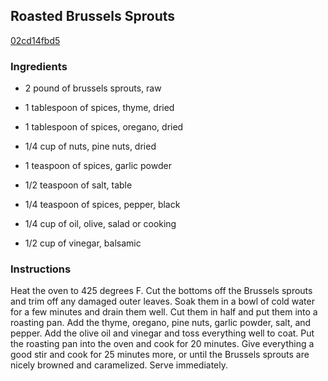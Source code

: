 ## Roasted Brussels Sprouts

[02cd14fbd5](http://www.foodnetwork.com/recipes/roasted-brussels-sprouts-recipe0.html)

### Ingredients

 - 2 pound of brussels sprouts, raw

 - 1 tablespoon of spices, thyme, dried

 - 1 tablespoon of spices, oregano, dried

 - 1/4 cup of nuts, pine nuts, dried

 - 1 teaspoon of spices, garlic powder

 - 1/2 teaspoon of salt, table

 - 1/4 teaspoon of spices, pepper, black

 - 1/4 cup of oil, olive, salad or cooking

 - 1/2 cup of vinegar, balsamic

### Instructions

Heat the oven to 425 degrees F. Cut the bottoms off the Brussels sprouts and trim off any damaged outer leaves. Soak them in a bowl of cold water for a few minutes and drain them well. Cut them in half and put them into a roasting pan. Add the thyme, oregano, pine nuts, garlic powder, salt, and pepper. Add the olive oil and vinegar and toss everything well to coat. Put the roasting pan into the oven and cook for 20 minutes. Give everything a good stir and cook for 25 minutes more, or until the Brussels sprouts are nicely browned and caramelized. Serve immediately.